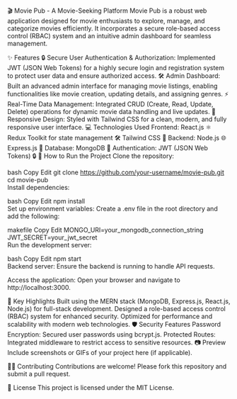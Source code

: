 🎬 Movie Pub - A Movie-Seeking Platform
Movie Pub is a robust web application designed for movie enthusiasts to explore, manage, and categorize movies efficiently. It incorporates a secure role-based access control (RBAC) system and an intuitive admin dashboard for seamless management.

✨ Features
🔒 Secure User Authentication & Authorization:
Implemented JWT (JSON Web Tokens) for a highly secure login and registration system to protect user data and ensure authorized access.
🛠️ Admin Dashboard:
Built an advanced admin interface for managing movie listings, enabling functionalities like movie creation, updating details, and assigning genres.
⚡ Real-Time Data Management:
Integrated CRUD (Create, Read, Update, Delete) operations for dynamic movie data handling and live updates.
🎨 Responsive Design:
Styled with Tailwind CSS for a clean, modern, and fully responsive user interface.
💻 Technologies Used
Frontend:
React.js ⚛️
Redux Toolkit for state management 🛠️
Tailwind CSS 🎨
Backend:
Node.js 🌐
Express.js 🚀
Database:
MongoDB 🍃
Authentication:
JWT (JSON Web Tokens) 🔒
🚀 How to Run the Project
Clone the repository:

bash
Copy
Edit
git clone https://github.com/your-username/movie-pub.git  
cd movie-pub  
Install dependencies:

bash
Copy
Edit
npm install  
Set up environment variables:
Create a .env file in the root directory and add the following:

makefile
Copy
Edit
MONGO_URI=your_mongodb_connection_string  
JWT_SECRET=your_jwt_secret  
Run the development server:

bash
Copy
Edit
npm start  
Backend server:
Ensure the backend is running to handle API requests.

Access the application:
Open your browser and navigate to http://localhost:3000.

🌟 Key Highlights
Built using the MERN stack (MongoDB, Express.js, React.js, Node.js) for full-stack development.
Designed a role-based access control (RBAC) system for enhanced security.
Optimized for performance and scalability with modern web technologies.
🛡️ Security Features
Password Encryption: Secured user passwords using bcrypt.js.
Protected Routes: Integrated middleware to restrict access to sensitive resources.
📷 Preview
Include screenshots or GIFs of your project here (if applicable).

🧑‍💻 Contributing
Contributions are welcome! Please fork this repository and submit a pull request.

📄 License
This project is licensed under the MIT License.

